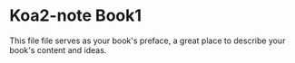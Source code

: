 # Koa2-note Book1

This file file serves as your book's preface, a great place to describe your book's content and ideas.

